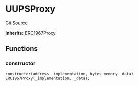 # UUPSProxy

[Git Source](https://github.com/bsostech/isle/blob/1b9b42ecc99464a07a9859078c2c7bc923a6500d/docs/contracts/reference/libraries/upgradability)

**Inherits:**
ERC1967Proxy

## Functions

### constructor

```solidity
constructor(address _implementation, bytes memory _data) ERC1967Proxy(_implementation, _data);
```
